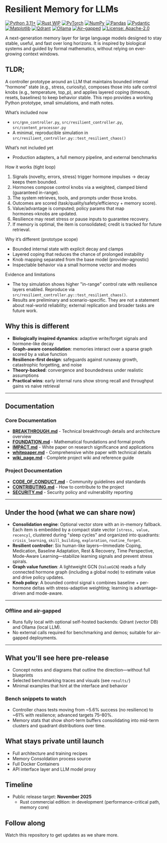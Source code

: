 # Resilient Memory for LLMs

[![Python 3.11+](https://img.shields.io/badge/Python-3.11%2B-blue?logo=python)](https://www.python.org/)
[![Rust WIP](https://img.shields.io/badge/Rust-Commercial%20Edition%20WIP-orange)](https://www.rust-lang.org/)
[![PyTorch](https://img.shields.io/badge/PyTorch-2.x-EE4C2C?logo=pytorch&logoColor=white)](https://pytorch.org/)
[![NumPy](https://img.shields.io/badge/NumPy-2.x-013243?logo=numpy&logoColor=white)](https://numpy.org/)
[![Pandas](https://img.shields.io/badge/pandas-2.x-150458?logo=pandas&logoColor=white)](https://pandas.pydata.org/)
[![Pydantic](https://img.shields.io/badge/pydantic-2.x-0A7)](https://docs.pydantic.dev/)
[![Matplotlib](https://img.shields.io/badge/Matplotlib-3.x-11557c)](https://matplotlib.org/)
[![Qdrant](https://img.shields.io/badge/Qdrant-offline%20vector%20DB-FF6B6B)](https://qdrant.tech/)
[![Ollama](https://img.shields.io/badge/Ollama-local%20LLM-000000)](https://ollama.com/)
[![Air–gapped](https://img.shields.io/badge/Air--gapped-supported-brightgreen)](#offline-and-air-gapped)
[![License: Apache-2.0](https://img.shields.io/badge/License-Apache--2.0-blue)](LICENSE)

A next-generation memory layer for large language models designed to stay stable, useful, and fast over long horizons. It is inspired by biological systems and guided by formal mathematics, without relying on ever-growing context windows.

## TLDR;

A controller prototype around an LLM that maintains bounded internal “hormone” state (e.g., stress, curiosity), composes those into safe control knobs (e.g., temperature, top_p), and applies layered coping (timeouts, resets, baselines) to keep behavior stable. This repo provides a working Python prototype, small simulations, and math notes.

What’s included now
- `src/gnn_controller.py`, `src/resilient_controller.py`, `src/content_processor.py`
- A minimal, reproducible simulation in `src/resilient_controller.py::test_resilient_chaos()`

What’s not included yet
- Production adapters, a full memory pipeline, and external benchmarks

How it works (tight loop)
1.	Signals (novelty, errors, stress) trigger hormone impulses → decay keeps them bounded.
2.	Hormones compose control knobs via a weighted, clamped blend (guaranteed in-range).
3.	The system retrieves, tools, and prompts under those knobs.
4.	Outcomes are scored (task/quality/safety/efficiency + memory score).
5.	Value/advantage is computed; policy params that map hormones→knobs are updated.
6.	Resilience may reset stress or pause inputs to guarantee recovery.
7.	If memory is optimal, the item is consolidated; credit is tracked for future retrieval.

Why it’s different (prototype scope)
- Bounded internal state with explicit decay and clamps
- Layered coping that reduces the chance of prolonged instability
- Knob mapping separated from the base model (provider-agnostic)
- Inspectable behavior via a small hormone vector and modes

Evidence and limitations
- The toy simulation shows higher "in-range" control rate with resilience layers enabled. Reproduce via `src/resilient_controller.py::test_resilient_chaos()`.
- Results are preliminary and scenario-specific. They are not a statement about real-world reliability; external replication and broader tasks are future work.

## Why this is different
- **Biologically inspired dynamics**: adaptive write/forget signals and hormone-like decay
- **Graph-aware consolidation**: memories interact over a sparse graph scored by a value function
- **Resilience-first design**: safeguards against runaway growth, catastrophic forgetting, and noise
- **Theory-backed**: convergence and boundedness under realistic assumptions
- **Practical wins**: early internal runs show strong recall and throughput gains vs naive retrieval

---

## Documentation

### Core Documentation
- **[BREAKTHROUGH.md](docs/BREAKTHROUGH.md)** - Technical breakthrough details and architecture overview
- **[FOUNDATION.md](docs/FOUNDATION.md)** - Mathematical foundations and formal proofs
- **[IMPACT.md](docs/IMPACT.md)** - White paper on research significance and applications
- **[whitepaper.md](docs/whitepaper.md)** - Comprehensive white paper with technical details
- **[wiki_page.md](docs/wiki_page.md)** - Complete project wiki and reference guide

### Project Documentation
- **[CODE_OF_CONDUCT.md](docs/CODE_OF_CONDUCT.md)** - Community guidelines and standards
- **[CONTRIBUTING.md](docs/CONTRIBUTING.md)** - How to contribute to the project
- **[SECURITY.md](docs/SECURITY.md)** - Security policy and vulnerability reporting

---

## Under the hood (what we can share now)
- **Consolidation engine**: Optional vector store with an in-memory fallback. Each item is embedded by a compact state vector `[stress, value, recency]`, clustered during "sleep cycles" and organized into quadrants: `crisis_learning`, `skill_building`, `exploration`, `routine_forget`.
- **Resilient controller**: Six human-like layers—Immediate Coping, Medication, Baseline Adaptation, Rest & Recovery, Time Perspective, Mode-Aware Learning—stabilize learning signals and prevent stress spirals.
- **Graph value function**: A lightweight GCN (`ValueGCN`) reads a fully connected hormone graph (including a global node) to estimate value and drive policy updates.
- **Knob policy**: A bounded control signal `k` combines baseline + per-hormone deltas with stress-adaptive weighting; learning is advantage-driven and mode-aware.

---

### Offline and air-gapped
- Runs fully local with optional self-hosted backends: Qdrant (vector DB) and Ollama (local LLM).  
- No external calls required for benchmarking and demos; suitable for air-gapped deployments.

---

## What you'll see here pre-release
- Concept notes and diagrams that outline the direction—without full blueprints  
- Selected benchmarking traces and visuals (see `results/`)  
- Minimal examples that hint at the interface and behavior  

### Bench snippets to watch
- Controller chaos tests moving from ~5.6% success (no resilience) to ~61% with resilience; advanced targets 75–80%.
- Memory stats that show short-term buffers consolidating into mid-term clusters and quadrant distributions over time.

## What stays private until launch
- Full architecture and training recipes  
- Memory Consoldation process source
- Full Docker Containers
- API interface layer and LLM model proxy  

## Timeline
- Public release target: **November 2025**  
  - Rust commercial edition: in development (performance-critical path, memory core)

## Follow along
Watch this repository to get updates as we share more.  
